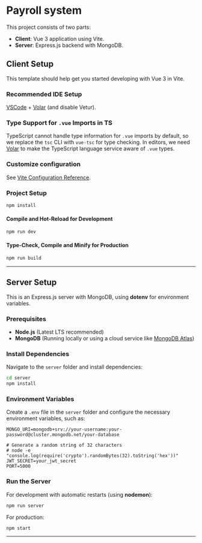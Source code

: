 # Payroll system

This project consists of two parts:

- **Client**: Vue 3 application using Vite.
- **Server**: Express.js backend with MongoDB.

## Client Setup

This template should help get you started developing with Vue 3 in Vite.

### Recommended IDE Setup

[VSCode](https://code.visualstudio.com/) + [Volar](https://marketplace.visualstudio.com/items?itemName=Vue.volar) (and disable Vetur).

### Type Support for `.vue` Imports in TS

TypeScript cannot handle type information for `.vue` imports by default, so we replace the `tsc` CLI with `vue-tsc` for type checking. In editors, we need [Volar](https://marketplace.visualstudio.com/items?itemName=Vue.volar) to make the TypeScript language service aware of `.vue` types.

### Customize configuration

See [Vite Configuration Reference](https://vite.dev/config/).

### Project Setup

```sh
npm install
```

#### Compile and Hot-Reload for Development

```sh
npm run dev
```

#### Type-Check, Compile and Minify for Production

```sh
npm run build
```

---

## Server Setup

This is an Express.js server with MongoDB, using **dotenv** for environment variables.

### Prerequisites

- **Node.js** (Latest LTS recommended)
- **MongoDB** (Running locally or using a cloud service like [MongoDB Atlas](https://www.mongodb.com/atlas))

### Install Dependencies

Navigate to the `server` folder and install dependencies:

```sh
cd server
npm install
```

### Environment Variables

Create a `.env` file in the `server` folder and configure the necessary environment variables, such as:

```
MONGO_URI=mongodb+srv://your-username:your-password@cluster.mongodb.net/your-database

# Generate a random string of 32 characters
# node -e "console.log(require('crypto').randomBytes(32).toString('hex'))"
JWT_SECRET=your_jwt_secret
PORT=5000
```

### Run the Server

For development with automatic restarts (using **nodemon**):

```sh
npm run server
```

For production:

```sh
npm start
```

---
